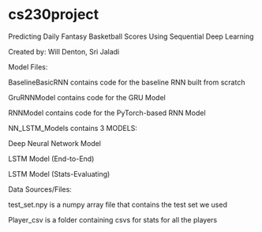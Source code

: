 # cs230project
Predicting Daily Fantasy Basketball Scores Using Sequential Deep Learning

Created by:
Will Denton, Sri Jaladi


Model Files:


BaselineBasicRNN contains code for the baseline RNN built from scratch

GruRNNModel contains code for the GRU Model

RNNModel contains code for the PyTorch-based RNN Model

NN_LSTM_Models contains 3 MODELS:

  Deep Neural Network Model
  
  LSTM Model (End-to-End)
  
  LSTM Model (Stats-Evaluating)
  
  
Data Sources/Files:

test_set.npy is a numpy array file that contains the test set we used

Player_csv is a folder containing csvs for stats for all the players
